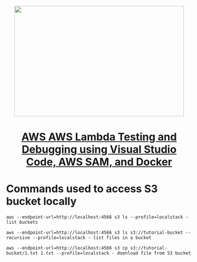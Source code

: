 <p align="center">
  <img width="460" height="300" src="https://miro.medium.com/max/700/1*EoMWP200KvxKnUjQncPImQ.png">
</p>

<h1 align="center"><a href="https://aws.plainenglish.io/aws-lambda-testing-and-debugging-using-visual-studio-code-aws-sam-and-docker-cbd095c2db74">AWS AWS Lambda Testing and Debugging using Visual Studio Code, AWS SAM, and Docker</a></h1>

# Commands used to access S3 bucket locally

```
aws --endpoint-url=http://localhost:4566 s3 ls --profile=localstack - list buckets

aws --endpoint-url=http://localhost:4566 s3 ls s3://tutorial-bucket --recursive --profile=localstack - list files in a bucket

aws --endpoint-url=http://localhost:4566 s3 cp s3://tutorial-bucket/1.txt 1.txt --profile=localstack - doenload file from S3 bucket
```
